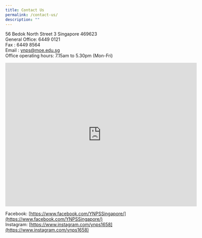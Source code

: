 ```yaml
---
title: Contact Us
permalink: /contact-us/
description: ""
---
```


56 Bedok North Street 3 Singapore 469623<br>
General Office: 6449 0121<br>
Fax : 6449 8564<br>
Email : ynps@moe.edu.sg<br>
Office operating hours: 7.15am to 5.30pm (Mon-Fri)


<iframe loading="lazy" allowfullscreen="" style="border:0;" height="450" width="600" src="https://www.google.com/maps/embed?pb=!1m14!1m8!1m3!1d3988.7380229364676!2d103.931835!3d1.333345!3m2!1i1024!2i768!4f13.1!3m3!1m2!1s0x31da3d48c8b89151%3A0xd7324c7103858df1!2s56%20Bedok%20North%20Street%203%2C%20Singapore%20469623!5e0!3m2!1sen!2ssg!4v1668950782786!5m2!1sen!2ssg"></iframe>


Facebook: [https://www.facebook.com/YNPSSingapore/](https://www.facebook.com/YNPSSingapore/)<br>
Instagram: [https://www.instagram.com/ynps1658](https://www.instagram.com/ynps1658)